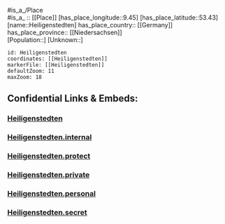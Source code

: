 ﻿---
location: [53.43,9.45] 
mapzoom: [7,12] 
mapmarker: city 
type: City
tags:
- geo/City


SpocWebEntityId: 30851
isDeleted: false
confidential: public

---
#is_a_/Place  
#is_a_ :: [[Place]] 
[has_place_longitude::9.45] 
[has_place_latitude::53.43] 
[name::Heiligenstedten] 
has_place_country:: [[Germany]]  
has_place_province:: [[Niedersachsen]]  
[Population::] 
[Unknown::] 


```leaflet
id: Heiligenstedten
coordinates: [[Heiligenstedten]] 
markerFile: [[Heiligenstedten]] 
defaultZoom: 11 
maxZoom: 18
```


## Confidential Links & Embeds: 

### [Heiligenstedten](/_public/Earth/Continent/Europe/Europe~Central/Germany/Germany~West/Niedersachsen/counties~Niedersachsen/Stade/cities~Stade/Harsefeld/Heiligenstedten.md) 

### [Heiligenstedten.internal](/_internal/Earth/Continent/Europe/Europe~Central/Germany/Germany~West/Niedersachsen/counties~Niedersachsen/Stade/cities~Stade/Harsefeld/Heiligenstedten.internal.md) 

### [Heiligenstedten.protect](/_protect/Earth/Continent/Europe/Europe~Central/Germany/Germany~West/Niedersachsen/counties~Niedersachsen/Stade/cities~Stade/Harsefeld/Heiligenstedten.protect.md) 

### [Heiligenstedten.private](/_private/Earth/Continent/Europe/Europe~Central/Germany/Germany~West/Niedersachsen/counties~Niedersachsen/Stade/cities~Stade/Harsefeld/Heiligenstedten.private.md) 

### [Heiligenstedten.personal](/_personal/Earth/Continent/Europe/Europe~Central/Germany/Germany~West/Niedersachsen/counties~Niedersachsen/Stade/cities~Stade/Harsefeld/Heiligenstedten.personal.md) 

### [Heiligenstedten.secret](/_secret/Earth/Continent/Europe/Europe~Central/Germany/Germany~West/Niedersachsen/counties~Niedersachsen/Stade/cities~Stade/Harsefeld/Heiligenstedten.secret.md) 
